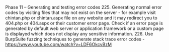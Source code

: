 Phase 11 – Generating and testing error codes
225. Generating normal error codes by visiting files that may not exist on the server - for example visit chintan.php or chintan.aspx file on any website
and it may redirect you to 404.php or 404.aspx or their customer error page. Check if an error page is generated by default web server or application
framework or a custom page is displayed which does not display any sensitive information.
226. Use BurpSuite fuzzing techniques to generate stack trace error codes - https://www.youtube.com/watch?v=LDF6OkcvBzM